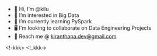 - 👋 Hi, I’m @kilu
- 👀 I’m interested in Big Data 
- 🌱 I’m currently learning PySpark
- 🖥 I'm looking to collaborate on Data Engineering Projects
- 📲 Reach me @ kiranthapa.dev@gmail.com


<!---
kilu22/kilu22 is a ✨ special ✨ repository because its `README.md` (this file) appears on your GitHub profile.
You can click the Preview link to take a look at your changes.
--->

<!kkk>
<!-kkk>
<!_kkk->
